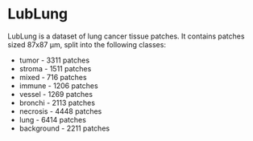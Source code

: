 # LubLung

LubLung is a dataset of lung cancer tissue patches. It contains patches sized 87x87 μm, split into the following classes:

* tumor - 3311 patches
* stroma - 1511 patches
* mixed - 716 patches
* immune - 1206 patches
* vessel - 1269 patches
* bronchi - 2113 patches
* necrosis - 4448 patches
* lung - 6414 patches
* background - 2211 patches
